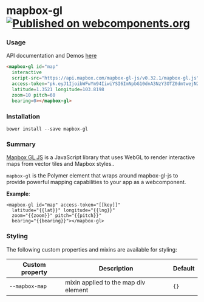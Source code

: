 mapbox-gl [![Published on webcomponents.org](https://img.shields.io/badge/webcomponents.org-published-blue.svg)](https://www.webcomponents.org/element/PolymerVis/mapbox-gl)
==========

### Usage
API documentation and Demos [here](https://www.webcomponents.org/element/PolymerVis/mapbox-gl)


<!---
```
<custom-element-demo>
  <template>
    <script src="../webcomponentsjs/webcomponents-lite.min.js"></script>
    <link href='https://api.mapbox.com/mapbox-gl-js/v0.32.1/mapbox-gl.css' rel='stylesheet'>    
    <link rel="import" href="mapbox-gl.html">
    <style>
      #map {
        height: 300px;
        width: 420px
      }
    </style>
    <next-code-block></next-code-block>
  </template>
</custom-element-demo>
```
-->
```html
<mapbox-gl id="map"
  interactive
  script-src="https://api.mapbox.com/mapbox-gl-js/v0.32.1/mapbox-gl.js"
  access-token="pk.eyJ1IjoibWFwYm94IiwiYSI6ImNpbG10dnA3NzY3OTZ0dmtwejN2ZnUycjYifQ.1W5oTOnWXQ9R1w8u3Oo1yA"
  latitude=1.3521 longitude=103.8198
  zoom=10 pitch=60
  bearing=0></mapbox-gl>
```


### Installation

```
bower install --save mapbox-gl
```

### Summary

[Mapbox GL JS](https://www.mapbox.com/mapbox-gl-js/api/) is a JavaScript library
that uses WebGL to render interactive maps from vector tiles and Mapbox styles..

`mapbox-gl` is the Polymer element that wraps around mapbox-gl-js to provide powerful
mapping capabilities to your app as a webcomponent.

<b>Example</b>:
```
<mapbox-gl id="map" access-token="[[key]]"
  latitude="{{lat}}" longitude="{{lng}}"
  zoom="{{zoom}}" pitch="{{pitch}}"
  bearing="{{bearing}}"></mapbox-gl>
```

### Styling

The following custom properties and mixins are available for styling:

Custom property | Description | Default
--- | --- | ---
`--mapbox-map` | mixin applied to the map div element | `{}`
